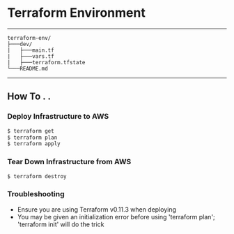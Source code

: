 # Terraform  Environment
--------------

```
terraform-env/
├───dev/              
|   ├───main.tf
|   ├───vars.tf
|   ├───terraform.tfstate
└───README.md
```

--------------
## How To . .

### Deploy Infrastructure to AWS
```bash
$ terraform get
$ terraform plan
$ terraform apply
```

### Tear Down Infrastructure from AWS
```bash
$ terraform destroy
```

### Troubleshooting
* Ensure you are using Terraform v0.11.3 when deploying
* You may be given an initialization error before using 'terraform plan'; 'terraform init' will do the trick
